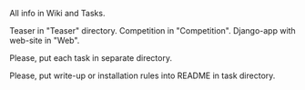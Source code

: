 All info in Wiki and Tasks.

Teaser in "Teaser" directory. Competition in "Competition". Django-app with web-site in "Web".

Please, put each task in separate directory.

Please, put write-up or installation rules into README in task directory.
